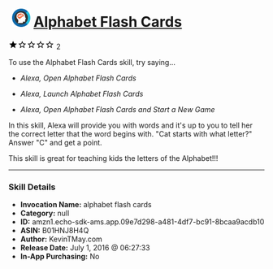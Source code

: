 # &nbsp;<img src="skill_icon" alt="Alphabet Flash Cards icon" width="36"> [Alphabet Flash Cards](http://alexa.amazon.com/#skills/amzn1.echo-sdk-ams.app.09e7d298-a481-4df7-bc91-8bcaa9acdb10)
![1 stars](../../images/ic_star_black_18dp_1x.png)![1 stars](../../images/ic_star_border_black_18dp_1x.png)![1 stars](../../images/ic_star_border_black_18dp_1x.png)![1 stars](../../images/ic_star_border_black_18dp_1x.png)![1 stars](../../images/ic_star_border_black_18dp_1x.png) 2

To use the Alphabet Flash Cards skill, try saying...

* *Alexa, Open Alphabet Flash Cards*

* *Alexa, Launch Alphabet Flash Cards*

* *Alexa, Open Alphabet Flash Cards and Start a New Game*

In this skill, Alexa will provide you with words and it's up to you to tell her the correct letter that the word begins with. "Cat starts with what letter?" Answer "C" and get a point.

This skill is great for teaching kids the letters of the Alphabet!!!

***

### Skill Details

* **Invocation Name:** alphabet flash cards
* **Category:** null
* **ID:** amzn1.echo-sdk-ams.app.09e7d298-a481-4df7-bc91-8bcaa9acdb10
* **ASIN:** B01HNJ8H4Q
* **Author:** KevinTMay.com
* **Release Date:** July 1, 2016 @ 06:27:33
* **In-App Purchasing:** No

